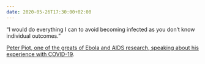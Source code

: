 ```yaml
---
date: 2020-05-26T17:30:00+02:00
---
```


“I would do everything I can to avoid becoming infected as you don’t know individual outcomes.” 

[Peter Piot, one of the greats of Ebola and AIDS research, speaking about his experience with COVID-19](https://www.nytimes.com/2020/05/26/health/coronavirus-peter-piot.html).